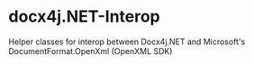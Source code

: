 # docx4j.NET-Interop
Helper classes for interop between Docx4j.NET and Microsoft's DocumentFormat.OpenXml (OpenXML SDK)
